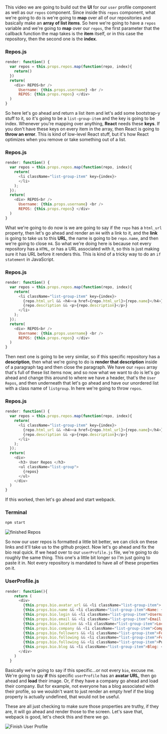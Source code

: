 This video we are going to build out the **UI** for our `user` profile component as well as our `repos` component. Since inside this `repos` component, what we're going to do is we're going to **map** over all of our repositories and basically make an **array of list items**. So here we're going to have a `repos` variable and we're going to **map** over our `repos`, the first parameter that the callback function the map takes is the **item** itself, or in this case the repository, then the second one is the **index**.

### Repos.js
``` JavaScript
render: function() {
  var repos = this.props.repos.map(function(repo, index){
    return()
  })
  return(
    <div> REPOS<br />
      Username: {this.props.username} <br />
      REPOS: {this.props.repos} </div>
  )
}
```

So here let's go ahead and return a list item and let's add some bootstrap-y stuff to it, so it's going to be a `list-group-item` and the key is going to be index. Whenever you're mapping over anything, **React** needs these **keys**. If you don't have these keys on every item in the array, then React is going to **throw an error**. This is kind of low-level React stuff, but it's how React optimizes when you remove or take something out of a list.

### Repos.js
``` JavaScript
render: function() {
  var repos = this.props.repos.map(function(repo, index){
    return(
      <li className="list-group-item" key={index}>
      </li>
    );
  });
  return(
    <div> REPOS<br />
      Username: {this.props.username} <br />
      REPOS: {this.props.repos} </div>
  )
}
```

What we're going to do now is we are going to say if the `repo` has a `html_url` property, then let's go ahead and render an `H4` with a link to it, and the **link** is going to take us to this **URL**, the name is going to be `repo.name`, and then we're going to close `H4`. So what we're doing here is because not every repository has a `HTML`, or has a URL associated with it, so this is just making sure it has URL before it renders this. This is kind of a tricky way to do an `if statement` in JavaScript.

### Repos.js
``` JavaScript
render: function() {
  var repos = this.props.repos.map(function(repo, index){
    return(
      <li className="list-group-item" key={index}>
        {repo.html_url && <h4><a href={repo.html_url}>{repo.name}</h4>}
        {repo.description && <p>{repo.description}</p>}
      </li>
    );
  });
  return(
    <div> REPOS<br />
      Username: {this.props.username} <br />
      REPOS: {this.props.repos} </div>
  )
}
```

Then next one is going to be very similar, so if this specific repository has a **description**, then what we're going to do is **render that description** inside of a paragraph tag and then close the paragraph. We have our `repos` array that's full of these list items now, and so now what we want to do is let's go ahead and change this around to where we have a header, that's the `User Repos`, and then underneath that let's go ahead and have our unordered list with a class name of `listgroup`. In here we're going to throw `repos`.

### Repos.js
``` JavaScript
render: function() {
  var repos = this.props.repos.map(function(repo, index){
    return(
      <li className="list-group-item" key={index}>
        {repo.html_url && <h4><a href={repo.html_url}>{repo.name}</h4>}
        {repo.description && <p>{repo.description}</p>}
      </li>
    );
  });
  return(
    <div>
      <h3> User Repos </h3>
      <ul className="list-group">
        {repos}
      </ul>
    </div>
  )
}
```

If this worked, then let's go ahead and start webpack.

### Terminal
``` Bash
npm start
```

![finished Repos](https://d2eip9sf3oo6c2.cloudfront.net/asciicasts/github-notetaker-egghead/10-repoComponent.png)

So now our user repos is formatted a little bit better, we can click on these links and it'll take us to the github project. Now let's go ahead and fix the bio real quick. If we head over to our `userProfile.js` file, we're going to do roughly the same thing. This one's a little bit longer so I'm just going to paste it in. Not every repository is mandated to have all of these properties on it.

### UserProfile.js
``` JavaScript
render: function(){
    return (
      <div>
        {this.props.bio.avatar_url && <li className="list-group-item"> <img src={this.props.bio.avatar_url} className="img-rounded img-responsive"/></li>}
        {this.props.bio.name && <li className="list-group-item">Name: {this.props.bio.name}</li>}
        {this.props.bio.login && <li className="list-group-item">Username: {this.props.bio.login}</li>}
        {this.props.bio.email && <li className="list-group-item">Email: {this.props.bio.email}</li>}
        {this.props.bio.location && <li className="list-group-item">Location: {this.props.bio.location}</li>}
        {this.props.bio.company && <li className="list-group-item">Company: {this.props.bio.company}</li>}
        {this.props.bio.followers && <li className="list-group-item">Followers: {this.props.bio.followers}</li>}
        {this.props.bio.following && <li className="list-group-item">Following: {this.props.bio.following}</li>}
        {this.props.bio.following && <li className="list-group-item">Public Repos: {this.props.bio.public_repos}</li>}
        {this.props.bio.blog && <li className="list-group-item">Blog: <a href={this.props.bio.blog}> {this.props.bio.blog}</a></li>}
      </div>
    )
  }
```

Basically we're going to say if this specific...or not every `bio`, excuse me. We're going to say **if** this specific `userProfile` has an **avatar URL**, then go ahead and **load** their image. Or, if they have a company go ahead and load their company. But for example, not everyone has a blog associated with their profile, so we wouldn't want to just render an empty href if the blog property is actually undefined, that would not be useful.

These are all just checking to make sure those properties are truthy, if they are, it will go ahead and render those to the screen. Let's save that, webpack is good, let's check this and there we go.

![Finish User Profile](https://d2eip9sf3oo6c2.cloudfront.net/asciicasts/github-notetaker-egghead/10-finish.png)
